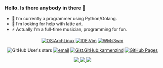 ### Hello. Is there anybody in there 👋

<!--
Here are some ideas to get you started:

- 🔭 I’m currently working on ...
- 🌱 I’m currently learning ...
- 👯 I’m looking to collaborate on ...
- 🤔 I’m looking for help with ...
- 💬 Ask me about ...
- 📫 How to reach me: ...
- 😄 Pronouns: ...
- ⚡ Fun fact: ...
- 💬 Ask me anything about George Harrison.
- 📫 How to reach me: [e-mail](mailto:valesail7@gmail.com) / [Instagram](https://www.instagram.com/6.kmz/?utm_medium=copy_link) / [Telegram](https://t.me/ringo_o)
-->

- 🔭 I’m currently a programmer using Python/Golang.
- 🤔 I’m looking for help with latte art.
- ⚡  Actually I'm a full-time musician, programming for fun.

<!-- ![Counter](https://visitor-badge.glitch.me/badge?page_id=karmenzind.visitor-badge) -->
<!-- [![GitHub Sponsors](https://img.shields.io/github/sponsors/karmenzind?label=GH%20sponsors&style=flat)](https://github.com/sponsors/karmenzind) -->
<!-- [![OS:Windows11](https://img.shields.io/badge/OS-Windows11-blue?style=flat-square&logo=microsoft)](https://www.microsoft.com) -->
<!-- [![OS:Android12](https://img.shields.io/badge/OS-Android12-green?style=flat-square&logo=android)](https://www.android.com/) -->
<!-- [![IDE:IDEA](https://img.shields.io/badge/IDE-IDEA-magenta?style=flat-square&logo=IntellijIDEA)](https://www.jetbrains.com/idea/) -->
<!-- [![keybase](https://img.shields.io/badge/Keybase-karmenzind-blue?style=flat-square&logo=keybase)](https://keybase.io/karmenzind) -->
<!-- [![telegram](https://img.shields.io/badge/Telegram-yuk__7-blue?style=flat-square&logo=telegram)](https://t.me/yuk_7) -->
<!-- [![gitee](https://img.shields.io/badge/gitee-karmenzind-red?style=flat-square&logo=gitee)](https://gitee.com/karmenzind) -->
<!-- [![csdn](https://img.shields.io/badge/CSDN-yuk____7-red?style=flat-square&logo=c)](https://blog.csdn.net/yuk__7) -->

<div align="center">

  [![OS:ArchLinux](https://img.shields.io/badge/OS-ArchLinux-blue?style=flat-square&logo=arch-linux)](https://archlinux.org)
  [![IDE:Vim](https://img.shields.io/badge/IDE-Vim-blue?style=flat-square&logo=vim)](https://vim.org/)
  [![WM:i3wm](https://img.shields.io/badge/WM-i3wm-blue?style=flat-square)](https://i3wm.org)

  ![GitHub User's stars](https://img.shields.io/github/stars/karmenzind?affiliations=OWNER%2CCOLLABORATOR&label=GH%20stars)
  [![email](https://img.shields.io/badge/Email-valesail7@gmail.com-red?style=flat-square&logo=gmail)](mailto:valesail7@gmail.com)
  [![Gist.GitHub:karmenzind](https://img.shields.io/badge/Gist-karmenzind-red?style=flat-square&logo=GitHub)](https://gist.github.com/karmenzind)
  [![GitHub Pages](https://img.shields.io/badge/Blog-karmenzind-red?style=flat-square&logo=githubpages)](https://karmenzind.github.io)

</div>

<div align="center">
  <a href="https://github.com/vn7n24fzkq/github-profile-summary-cards">
    <img src="https://github-profile-summary-cards.vercel.app/api/cards/profile-details?username=karmenzind&theme=default" />
  </a>
  <a href="https://github.com/vn7n24fzkq/github-profile-summary-cards">
    <img src="https://github-profile-summary-cards.vercel.app/api/cards/stats?username=karmenzind&theme=default" />
  </a>
  <a href="https://github.com/vn7n24fzkq/github-profile-summary-cards">
    <img src="http://github-profile-summary-cards.vercel.app/api/cards/most-commit-language?username=karmenzind&theme=default" />
  </a>
</div>


<!--
https://github-profile-summary-cards.vercel.app/demo.html
-->

